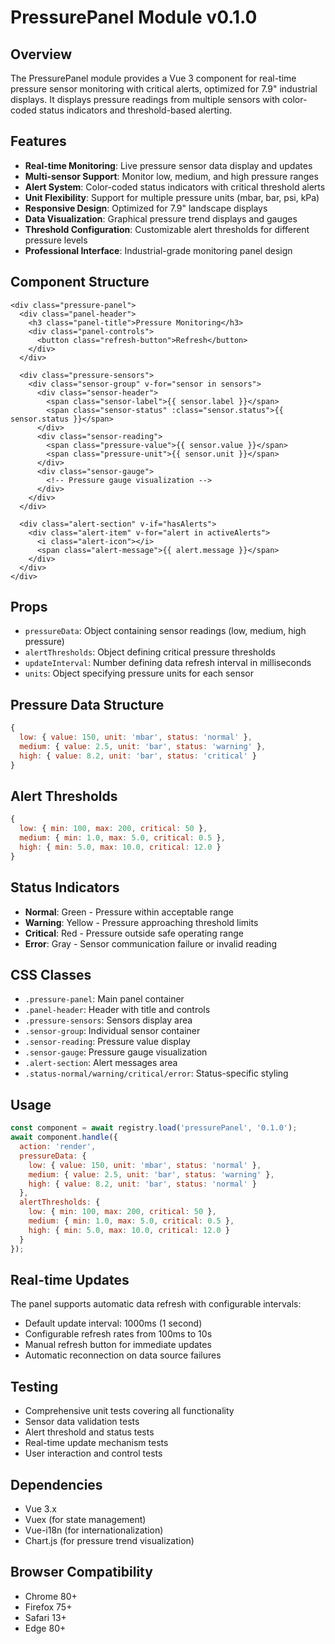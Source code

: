 # PressurePanel Module v0.1.0

## Overview
The PressurePanel module provides a Vue 3 component for real-time pressure sensor monitoring with critical alerts, optimized for 7.9" industrial displays. It displays pressure readings from multiple sensors with color-coded status indicators and threshold-based alerting.

## Features
- **Real-time Monitoring**: Live pressure sensor data display and updates
- **Multi-sensor Support**: Monitor low, medium, and high pressure ranges
- **Alert System**: Color-coded status indicators with critical threshold alerts
- **Unit Flexibility**: Support for multiple pressure units (mbar, bar, psi, kPa)
- **Responsive Design**: Optimized for 7.9" landscape displays
- **Data Visualization**: Graphical pressure trend displays and gauges
- **Threshold Configuration**: Customizable alert thresholds for different pressure levels
- **Professional Interface**: Industrial-grade monitoring panel design

## Component Structure
```
<div class="pressure-panel">
  <div class="panel-header">
    <h3 class="panel-title">Pressure Monitoring</h3>
    <div class="panel-controls">
      <button class="refresh-button">Refresh</button>
    </div>
  </div>
  
  <div class="pressure-sensors">
    <div class="sensor-group" v-for="sensor in sensors">
      <div class="sensor-header">
        <span class="sensor-label">{{ sensor.label }}</span>
        <span class="sensor-status" :class="sensor.status">{{ sensor.status }}</span>
      </div>
      <div class="sensor-reading">
        <span class="pressure-value">{{ sensor.value }}</span>
        <span class="pressure-unit">{{ sensor.unit }}</span>
      </div>
      <div class="sensor-gauge">
        <!-- Pressure gauge visualization -->
      </div>
    </div>
  </div>
  
  <div class="alert-section" v-if="hasAlerts">
    <div class="alert-item" v-for="alert in activeAlerts">
      <i class="alert-icon"></i>
      <span class="alert-message">{{ alert.message }}</span>
    </div>
  </div>
</div>
```

## Props
- `pressureData`: Object containing sensor readings (low, medium, high pressure)
- `alertThresholds`: Object defining critical pressure thresholds
- `updateInterval`: Number defining data refresh interval in milliseconds
- `units`: Object specifying pressure units for each sensor

## Pressure Data Structure
```javascript
{
  low: { value: 150, unit: 'mbar', status: 'normal' },
  medium: { value: 2.5, unit: 'bar', status: 'warning' },
  high: { value: 8.2, unit: 'bar', status: 'critical' }
}
```

## Alert Thresholds
```javascript
{
  low: { min: 100, max: 200, critical: 50 },
  medium: { min: 1.0, max: 5.0, critical: 0.5 },
  high: { min: 5.0, max: 10.0, critical: 12.0 }
}
```

## Status Indicators
- **Normal**: Green - Pressure within acceptable range
- **Warning**: Yellow - Pressure approaching threshold limits
- **Critical**: Red - Pressure outside safe operating range
- **Error**: Gray - Sensor communication failure or invalid reading

## CSS Classes
- `.pressure-panel`: Main panel container
- `.panel-header`: Header with title and controls
- `.pressure-sensors`: Sensors display area
- `.sensor-group`: Individual sensor container
- `.sensor-reading`: Pressure value display
- `.sensor-gauge`: Pressure gauge visualization
- `.alert-section`: Alert messages area
- `.status-normal/warning/critical/error`: Status-specific styling

## Usage
```javascript
const component = await registry.load('pressurePanel', '0.1.0');
await component.handle({
  action: 'render',
  pressureData: {
    low: { value: 150, unit: 'mbar', status: 'normal' },
    medium: { value: 2.5, unit: 'bar', status: 'warning' },
    high: { value: 8.2, unit: 'bar', status: 'normal' }
  },
  alertThresholds: {
    low: { min: 100, max: 200, critical: 50 },
    medium: { min: 1.0, max: 5.0, critical: 0.5 },
    high: { min: 5.0, max: 10.0, critical: 12.0 }
  }
});
```

## Real-time Updates
The panel supports automatic data refresh with configurable intervals:
- Default update interval: 1000ms (1 second)
- Configurable refresh rates from 100ms to 10s
- Manual refresh button for immediate updates
- Automatic reconnection on data source failures

## Testing
- Comprehensive unit tests covering all functionality
- Sensor data validation tests
- Alert threshold and status tests
- Real-time update mechanism tests
- User interaction and control tests

## Dependencies
- Vue 3.x
- Vuex (for state management)
- Vue-i18n (for internationalization)
- Chart.js (for pressure trend visualization)

## Browser Compatibility
- Chrome 80+
- Firefox 75+
- Safari 13+
- Edge 80+
